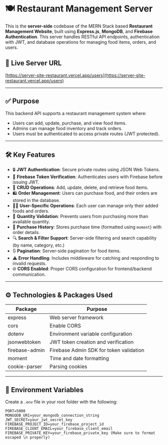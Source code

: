 # 🍽️ Restaurant Management Server

This is the **server-side** codebase of the MERN Stack based **Restaurant Management Website**, built using **Express.js**, **MongoDB**, and **Firebase Authentication**. This server handles RESTful API endpoints, authentication with JWT, and database operations for managing food items, orders, and users.

## 🔗 Live Server URL

[https://server-site-restaurant.vercel.app/users](https://server-site-restaurant.vercel.app/users)

---

## ✅ Purpose

This backend API supports a restaurant management system where:
- Users can add, update, purchase, and view food items.
- Admins can manage food inventory and track orders.
- Users must be authenticated to access private routes (JWT protected).

---

## 🛠️ Key Features

- 🔒 **JWT Authentication**: Secure private routes using JSON Web Tokens.
- 🔐 **Firebase Token Verification**: Authenticates users with Firebase before issuing JWT.
- 🍱 **CRUD Operations**: Add, update, delete, and retrieve food items.
- 🛍️ **Order Management**: Users can purchase food, and their orders are stored in the database.
- 🧑‍🍳 **User-Specific Operations**: Each user can manage only their added foods and orders.
- 🔄 **Quantity Validation**: Prevents users from purchasing more than available quantity.
- 🧾 **Purchase History**: Stores purchase time (formatted using `moment`) with order details.
- 🔍 **Search & Filter Support**: Server-side filtering and search capability (by name, category, etc.)
- 🔃 **Pagination**: Server-side pagination for food items.
- ⚠️ **Error Handling**: Includes middleware for catching and responding to invalid requests.
- 🌐 **CORS Enabled**: Proper CORS configuration for frontend/backend communication.

---

## ⚙️ Technologies & Packages Used

| Package           | Purpose                                   |
|-------------------|-------------------------------------------|
| express           | Web server framework                      |                             |
| cors              | Enable CORS                               |
| dotenv            | Environment variable configuration        |
| jsonwebtoken      | JWT token creation and verification       |
| firebase-admin    | Firebase Admin SDK for token validation   |
| moment            | Time and date formatting                  |
| cookie-parser     | Parsing cookies                           |

---

## 🔐 Environment Variables

Create a `.env` file in your root folder with the following:

```env
PORT=5000
MONGODB_URI=your_mongodb_connection_string
JWT_SECRET=your_jwt_secret_key
FIREBASE_PROJECT_ID=your_firebase_project_id
FIREBASE_CLIENT_EMAIL=your_firebase_client_email
FIREBASE_PRIVATE_KEY=your_firebase_private_key (Make sure to format escaped \n properly)
